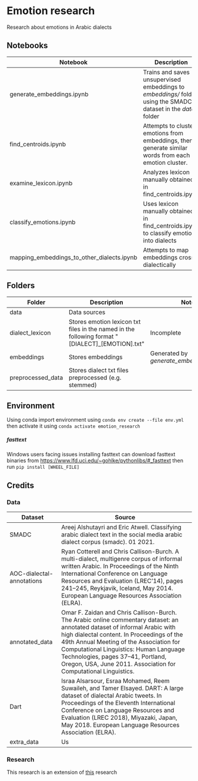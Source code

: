 # Emotion research

Research about emotions in Arabic dialects

## Notebooks

| **Notebook**                               | **Description**                                                                                               | **Notes**                                      |
|--------------------------------------------|---------------------------------------------------------------------------------------------------------------|------------------------------------------------|
| generate_embeddings.ipynb                  | Trains and saves unsupervised embeddings to _embeddings/_ folder using the SMADC dataset in the _data_ folder |                                                |
| find_centroids.ipynb                       | Attempts to cluster emotions from embeddings, then generate similar words from each emotion cluster.          | Requires running generate_embeddings.ipynb     |
| examine_lexicon.ipynb                      | Analyzes lexicon manually obtained in find_centroids.ipynb                                                    |                                                |
| classify_emotions.ipynb                    | Uses lexicon manually obtained in find_centroids.ipynb to classify emotions into dialects                     |                                                |
| mapping_embeddings_to_other_dialects.ipynb | Attempts to map embeddings cross dialectically                                                                | Is not supported by the environment in env.yml |
## Folders

| Folder            | Description                                                                                     | Notes                                    |
|-------------------|-------------------------------------------------------------------------------------------------|------------------------------------------|
| data              | Data sources                                                                                    |                                          |
| dialect_lexicon   | Stores emotion lexicon txt files in the named in the following format "[DIALECT]_[EMOTION].txt" | Incomplete                               |
| embeddings        | Stores embeddings                                                                               | Generated by _generate_embeddings.ipynb_ |
| preprocessed_data | Stores dialect txt files preprocessed (e.g. stemmed)                                            |                                          |


## Environment

Using conda import environment using ```conda env create --file env.yml``` then activate it using ```conda activate emotion_research```

##### fasttext

Windows users facing issues installing fasttext can download fasttext binaries from https://www.lfd.uci.edu/~gohlke/pythonlibs/#_fasttext then run ```pip install [WHEEL_FILE]```

## Credits

### Data

| **Dataset**               | **Source**                                                                                                                                                                                                                                                                                                                                                             |
|---------------------------|------------------------------------------------------------------------------------------------------------------------------------------------------------------------------------------------------------------------------------------------------------------------------------------------------------------------------------------------------------------------|
| SMADC                     | Areej Alshutayri and Eric Atwell. Classifying arabic dialect text in the social media arabic dialect corpus (smadc). 01 2021.                                                                                                                                                                                                                                          |
| AOC-dialectal-annotations | Ryan Cotterell and Chris Callison-Burch. A multi-dialect, multigenre corpus of informal written Arabic. In Proceedings of the Ninth International Conference on Language Resources and Evaluation (LREC’14), pages 241–245, Reykjavik, Iceland, May 2014. European Language Resources Association (ELRA).                                                              |
| annotated_data            | Omar F. Zaidan and Chris Callison-Burch. The Arabic online commentary dataset: an annotated dataset of informal Arabic with high dialectal content. In Proceedings of the 49th Annual Meeting of the Association for Computational Linguistics: Human Language Technologies, pages 37–41, Portland, Oregon, USA, June 2011. Association for Computational Linguistics. |
| Dart                      | Israa Alsarsour, Esraa Mohamed, Reem Suwaileh, and Tamer Elsayed. DART: A large dataset of dialectal Arabic tweets. In Proceedings of the Eleventh International Conference on Language Resources and Evaluation (LREC 2018), Miyazaki, Japan, May 2018. European Language Resources Association (ELRA).                                                               |
| extra_data                | Us                                                                                                                                                                                                                                                                                                                                                                     |

### Research

This research is an extension of [this](https://github.com/d7miiZ/Dialect-Graduation-Project) research
